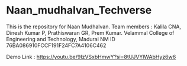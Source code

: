 # Naan_mudhalvan_Techverse

This is the repository for Naan Mudhalvan. Team members : Kalila CNA, Dinesh Kumar P, Prathiswaran GR, Prem Kumar. Velammal College of Engineering and Technology, Madurai NM ID 76BA086910FCCF191F24FC7A4106C462

Demo Link : https://youtu.be/9IzVSxbHmwY?si=8tUJVYlWAbHyz6w6
